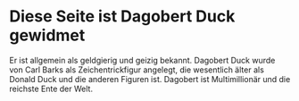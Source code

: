 # Diese Seite ist Dagobert Duck gewidmet

Er ist allgemein als geldgierig und geizig bekannt. Dagobert Duck wurde von Carl Barks als Zeichentrickfigur angelegt, 
die wesentlich älter als Donald Duck und die anderen Figuren ist. Dagobert ist Multimillionär und die reichste Ente der Welt.
